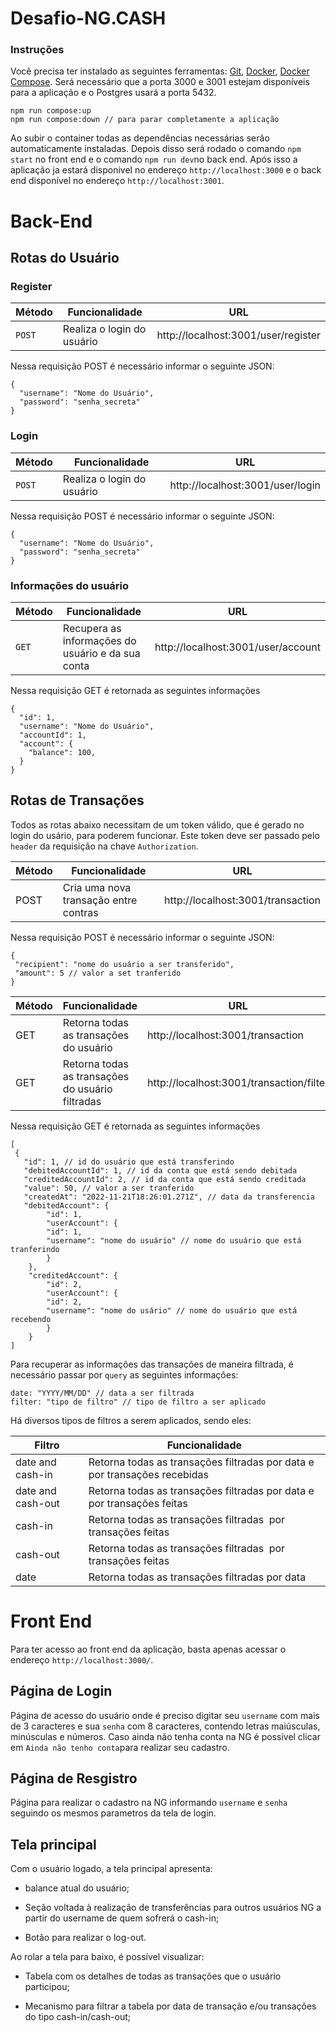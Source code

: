 # Desafio-NG.CASH

### Instruções

Você precisa ter instalado as seguintes ferramentas: [Git](https://git-scm.com), [Docker](https://www.docker.com/), [Docker Compose](https://docs.docker.com/compose/install/).
Será necessário que a porta 3000 e 3001 estejam disponíveis para a aplicação e o Postgres usará a porta 5432.

```login
npm run compose:up
npm run compose:down // para parar completamente a aplicação
```

Ao subir o container todas as dependências necessárias serão automaticamente instaladas. 
Depois disso será rodado o comando `npm start` no front end e o comando `npm run dev`no back end. Após isso a aplicação ja estará disponivel no endereço `http://localhost:3000` e o back end disponível no endereço `http://localhost:3001`.

# Back-End

## Rotas do Usuário

### Register

| Método | Funcionalidade             | URL                                 |
| ------ | -------------------------- | ----------------------------------- |
| `POST` | Realiza o login do usuário | http://localhost:3001/user/register |

Nessa requisição POST é necessário informar o seguinte JSON:

```
{
  "username": "Nome do Usuário",
  "password": "senha_secreta"
}
```

### Login

| Método | Funcionalidade             | URL                              |
| ------ | -------------------------- | -------------------------------- |
| `POST` | Realiza o login do usuário | http://localhost:3001/user/login |

Nessa requisição POST é necessário informar o seguinte JSON:

```
{
  "username": "Nome do Usuário",
  "password": "senha_secreta"
}
```

### Informações do usuário

| Método | Funcionalidade                                    | URL                                |
| ------ | ------------------------------------------------- | ---------------------------------- |
| `GET`  | Recupera as informações do usuário e da sua conta | http://localhost:3001/user/account |

Nessa requisição GET é retornada as seguintes informações

```
{
  "id": 1,
  "username": "Nome do Usuário",
  "accountId": 1,
  "account": {
    "balance": 100,
  }
}
```

## Rotas de Transações

Todos as rotas abaixo necessitam de um token válido, que é gerado no login do usário, para poderem funcionar. Este token deve ser passado pelo `header` da requisição na chave `Authorization`. 

| Método | Funcionalidade                        | URL                               |
| ------ | ------------------------------------- | --------------------------------- |
| POST   | Cria uma nova transação entre contras | http://localhost:3001/transaction |

Nessa requisição POST é necessário informar o seguinte JSON:

```
{
 "recipient": "nome do usuário a ser transferido",
 "amount": 5 // valor a set tranferido
}
```

| Método | Funcionalidade                                   | URL                                      |
| ------ | ------------------------------------------------ | ---------------------------------------- |
| GET    | Retorna todas as transações do usuário           | http://localhost:3001/transaction        |
| GET    | Retorna todas as transações do usuário filtradas | http://localhost:3001/transaction/filter |

Nessa requisição GET é retornada as seguintes informações

```
[
 {
   "id": 1, // id do usuário que está transferindo
   "debitedAccountId": 1, // id da conta que está sendo debitada
   "creditedAccountId": 2, // id da conta que está sendo creditada
   "value": 50, // valor a ser tranferido
   "createdAt": "2022-11-21T18:26:01.271Z", // data da transferencia
   "debitedAccount": {
        "id": 1,
        "userAccount": {
        "id": 1,
        "username": "nome do usuário" // nome do usuário que está tranferindo
        }
    },
    "creditedAccount": {
        "id": 2,
        "userAccount": {
        "id": 2,
        "username": "nome do usário" // nome do usuário que está recebendo
        }
    }
]
```

Para recuperar as informações das transações de maneira filtrada, é necessário passar por `query` as seguintes informações:

```
date: "YYYY/MM/DD" // data a ser filtrada
filter: "tipo de filtro" // tipo de filtro a ser aplicado
```

Há diversos tipos de filtros a serem aplicados, sendo eles:

| Filtro            | Funcionalidade                                                            |
| ----------------- | ------------------------------------------------------------------------- |
| date and cash-in  | Retorna todas as transações filtradas por data e por transações recebidas |
| date and cash-out | Retorna todas as transações filtradas por data e por transações feitas    |
| cash-in           | Retorna todas as transações filtradas  por transações feitas              |
| cash-out          | Retorna todas as transações filtradas  por transações feitas              |
| date              | Retorna todas as transações filtradas por data                            |

# Front End

Para ter acesso ao front end da aplicação, basta apenas acessar o endereço `http://localhost:3000/`.

## Página de Login

Página de acesso do usuário onde é preciso digitar seu `username` com mais de 3 caracteres e sua `senha` com 8 caracteres, contendo letras maiúsculas, minúsculas e números. Caso ainda não tenha conta na NG é possível clicar em `Ainda não tenho conta`para realizar seu cadastro.

## Página de Resgistro

Página para realizar o cadastro na NG informando `username` e `senha` seguindo os mesmos parametros da tela de login.

## Tela principal

Com o usuário logado, a tela principal apresenta: 

- balance atual do usuário;

- Seção voltada à realização de transferências para outros usuários NG a partir do username de quem sofrerá o cash-in;

- Botão para realizar o log-out.



Ao rolar a tela para baixo, é possível visualizar:

- Tabela com os detalhes de todas as transações que o usuário participou;

- Mecanismo para filtrar a tabela por data de transação e/ou transações do tipo cash-in/cash-out;
